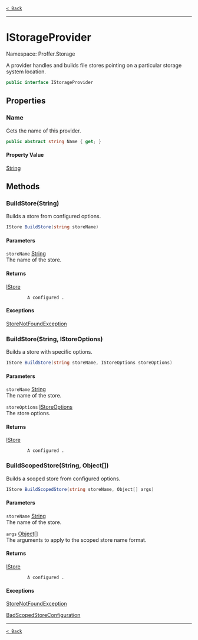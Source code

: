 [`< Back`](./)

---

# IStorageProvider

Namespace: Proffer.Storage

A provider handles and builds file stores pointing on a particular storage system location.

```csharp
public interface IStorageProvider
```

## Properties

### **Name**

Gets the name of this provider.

```csharp
public abstract string Name { get; }
```

#### Property Value

[String](https://docs.microsoft.com/en-us/dotnet/api/system.string)<br>

## Methods

### **BuildStore(String)**

Builds a store from configured options.

```csharp
IStore BuildStore(string storeName)
```

#### Parameters

`storeName` [String](https://docs.microsoft.com/en-us/dotnet/api/system.string)<br>
The name of the store.

#### Returns

[IStore](./proffer.storage.istore)<br>

            A configured .

#### Exceptions

[StoreNotFoundException](./proffer.storage.exceptions.storenotfoundexception)<br>

### **BuildStore(String, IStoreOptions)**

Builds a store with specific options.

```csharp
IStore BuildStore(string storeName, IStoreOptions storeOptions)
```

#### Parameters

`storeName` [String](https://docs.microsoft.com/en-us/dotnet/api/system.string)<br>
The name of the store.

`storeOptions` [IStoreOptions](./proffer.storage.configuration.istoreoptions)<br>
The store options.

#### Returns

[IStore](./proffer.storage.istore)<br>

            A configured .

### **BuildScopedStore(String, Object[])**

Builds a scoped store from configured options.

```csharp
IStore BuildScopedStore(string storeName, Object[] args)
```

#### Parameters

`storeName` [String](https://docs.microsoft.com/en-us/dotnet/api/system.string)<br>
The name of the store.

`args` [Object[]](https://docs.microsoft.com/en-us/dotnet/api/system.object)<br>
The arguments to apply to the scoped store name format.

#### Returns

[IStore](./proffer.storage.istore)<br>

            A configured .

#### Exceptions

[StoreNotFoundException](./proffer.storage.exceptions.storenotfoundexception)<br>

[BadScopedStoreConfiguration](./proffer.storage.exceptions.badscopedstoreconfiguration)<br>

---

[`< Back`](./)
